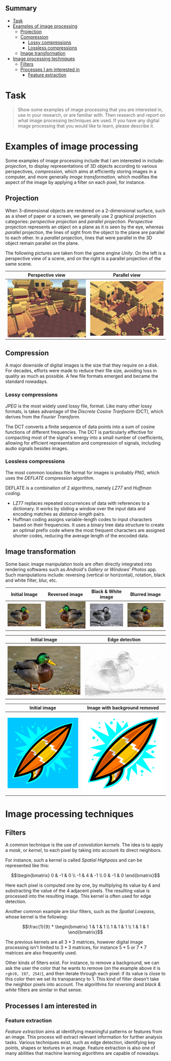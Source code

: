 ## Summary

- [Task](#task)
- [Examples of image processing](#examples-of-image-processing)
  - [Projection](#projection)
  - [Compression](#compression)
    - [Lossy compressions](#lossy-compressions)
    - [Lossless compressions](#lossless-compressions)
  - [Image transformation](#image-transformation)
- [Image processing techniques](#image-processing-techniques)
  - [Filters](#filters)
  - [Processes I am interested in](#processes-i-am-interested-in)
    - [Feature extraction](#feature-extraction)

# Task

> Show some examples of image processing that you are interested in, use in your research, or are familiar with. Then research and report on what image processing techniques are used. If you have any digital image processing that you would like to learn, please describe it.

# Examples of image processing

Some examples of image processing include that I am interested in include: *projection*, to display representations of 3D objects according to various perspectives, *compression*, which aims at efficiently storing images in a computer, and more generally *image transformation*, which modifies the aspect of the image by applying a filter on each pixel, for instance.

## Projection

When 3-dimensional objects are rendered on a 2-dimensional surface, such as a sheet of paper or a screen, we generally use 2 graphical projection categories: *perspective projection* and *parallel projection*. *Perspective* projection represents an object on a plane as it is seen by the eye, whereas *parallel* projection, the lines of sight from the object to the plane are parallel to each other. In a *parallel* projection, lines that were parallel in the 3D object remain parallel on the plane.

The following pictures are taken from the game engine *Unity*. On the left is a perspective view of a scene, and on the right is a parallel projection of the same scene. 

| Perspective view                                              | Parallel view                                           |
| ------------------------------------------------------------- | ------------------------------------------------------- |
| ![persp](/assigment-1-awarness-survey/images/perspective.jpg) | ![ortho](/assigment-1-awarness-survey/images/ortho.jpg) |

## Compression

A major downside of digital images is the size that they require on a disk. For decades, efforts were made to reduce their file size, avoiding loss in quality as much as possible. A few file formats emerged and became the standard nowadays.

### Lossy compressions

*JPEG* is the most widely used lossy file, format. Like many other lossy formats, is takes advantage of the *Discrete Cosine Tranfsorm* (DCT), which derives from the *Fourier Transform*.

The DCT converts a finite sequence of data points into a sum of cosine functions of different frequencies. The DCT is particularly effective for compacting most of the signal's energy into a small number of coefficients, allowing for efficient representation and compression of signals, including audio signals besides images.

### Lossless compressions

The most common lossless file format for images is probably *PNG*, which uses the *DEFLATE* compression algorithm.

DEFLATE is a combination of 2 algorithms, namely *LZ77* and *Huffman coding*.

- LZ77 replaces repeated occurrences of data with references to a dictionary. It works by sliding a window over the input data and encoding matches as *distance-length* pairs.
- Huffman coding assigns variable-length codes to input characters based on their frequencies. It uses a binary tree data structure to create an optimal prefix code where the most frequent characters are assigned shorter codes, reducing the average length of the encoded data.

## Image transformation

Some basic image manipulation tools are often directly integrated into rendering softwares such as *Android*'s *Gallery* or *Windows*' *Photos* app. Such manipulations include: reversing (vertical or horizontal), rotation, black and white filter, blur, etc.

| Initial Image                                           | Reversed image                                                  | Black & White image                                       | Blurred image                                               |
| ------------------------------------------------------- | --------------------------------------------------------------- | --------------------------------------------------------- | ----------------------------------------------------------- |
| ![duck](/assigment-1-awarness-survey/images//duck.webp) | ![duck](/assigment-1-awarness-survey/images//duck-reversed.jpg) | ![duck](/assigment-1-awarness-survey/images//duck-bw.jpg) | ![duck](/assigment-1-awarness-survey/images//duck-blur.png) |

| Initial Image                                           | Edge detection                                              |
| ------------------------------------------------------- | ----------------------------------------------------------- |
| ![duck](/assigment-1-awarness-survey/images//duck.webp) | ![duck](/assigment-1-awarness-survey/images//duck-lapl.png) |

| Initial image                                            | Image with background removed                                     |
| -------------------------------------------------------- | ----------------------------------------------------------------- |
| ![bg](/assigment-1-awarness-survey/images/surfboard.jpg) | ![no-bg](/assigment-1-awarness-survey/images/surfboard-no-bg.png) |

# Image processing techniques

## Filters

A common technique is the use of *convolution kernels*. The idea is to apply a *mask*, or *kernel*, to each pixel by taking into account its direct neighbors.

For instance, such a kernel is called *Spatial Highpass* and can be represented like this:

$$\begin{bmatrix}
0 & -1 & 0 \\
-1 & 4 & -1 \\
0 & -1 & 0
\end{bmatrix}$$

Here each pixel is computed one by one, by multiplying its value by 4 and substracting the value of the 4 adjacent pixels. The resulting value is processed into the resulting image. This kernel is often used for edge detection.

Another common example are blur filters, such as the *Spatial Lowpass*, whose kernel is the following:

$$\frac{1}{9} * \begin{bmatrix}
1 & 1 & 1 \\
1 & 1 & 1 \\
1 & 1 & 1
\end{bmatrix}$$

The previous kernels are all $3*3$ matrices, however digital image processing isn't limited to $3*3$ matrices, for instance $5*5$ or $7*7$ matrices are also frequently used.

Other kinds of filters exist. For instance, to remove a background, we can ask the user the color that he wants to remove (on the example above it is `rgb(0, 197, 254)`), and then iterate through each pixel: if its value is close to this color then we set its transparancy to 1. This kind of filter doesn't take the neighbor pixels into account. The algorithms for *reversing* and *black & white* filters are similar in that sense.

## Processes I am interested in

### Feature extraction

*Feature extraction* aims at identifying meaningful patterns or features from an image. This process will extract relevant information for further analysis tasks. Various techniques exist, such as edge detection, identifying key points, shapes or textures in an image. Feature extraction is also one of many abilities that machine learning algorithms are capable of nowadays.